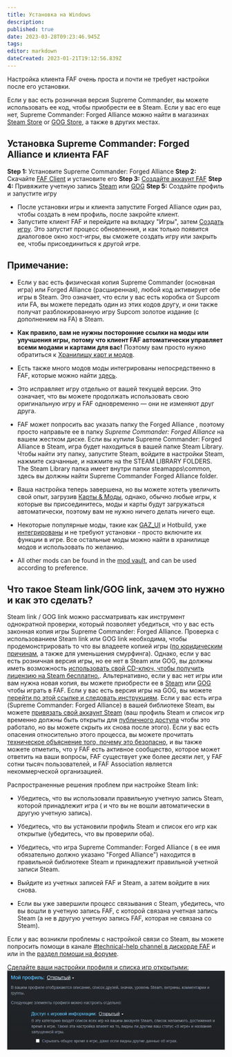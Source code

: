 ```yaml
---
title: Установка на Windows
description: 
published: true
date: 2023-03-28T09:23:46.945Z
tags: 
editor: markdown
dateCreated: 2023-01-21T19:12:56.839Z
---
```




Настройка клиента FAF очень проста и почти не требует настройки после его установки.

Если у вас есть розничная версия Supreme Commander, вы можете использовать ее код, чтобы приобрести ее в Steam.  Если у вас его еще нет, Supreme Commander: Forged Alliance можно найти в магазинах [Steam Store](http://store.steampowered.com/app/9420/) or [GOG Store](https://www.gog.com/game/supreme_commander_gold_edition), а также в других местах.

## Установка Supreme Commander: Forged Alliance и клиента FAF

**Step 1:**  Установите Supreme Commander: Forged Alliance
**Step 2:** Скачайте [FAF Client](https://github.com/FAForever/downlords-faf-client/releases/download/v2023.1.2/faf_windows-x64_2023_1_2.exe) и установите его
**Step 3:** [Создайте аккаунт FAF](https://faforever.com/account/register)
**Step 4:** Привяжите учетную запись [Steam](https://www.faforever.com/account/link) или [GOG](https://www.faforever.com/account/linkGog)
**Step 5:** Создайте профиль и запустите игру
- После установки игры и клиента запустите Forged Alliance один раз, чтобы создать в нем профиль, после закройте клиент.
- Запустите клиент FAF и перейдите на вкладку "Игры", затем [Создать игру](/Host-and-join-games). Это запустит процесс обновленния, и как только появится диалоговое окно хост-игры, вы сможете создать игру или закрыть ее, чтобы присоединиться к другой игре.

## Примечание:
- Если у вас есть физическая копия Supreme Commander (основная игра) или Forged Alliance (расширенная), любой код активирует обе игры в Steam. Это означает, что если у вас есть коробка от Supcom или FA, вы можете передать один из этих кодов другу, и они также получат разблокированную игру Supcom золотое издание (с дополнением на FA) в Steam.
 - **Как правило, вам не нужны посторонние ссылки на моды или улучшения игры, потому что клиент FAF автоматически управляет всеми модами и картами для вас!** Поэтому вам просто нужно обратиться к [Хранилищу карт и модов](/Map-&-Mod-Vault).

- Есть также много модов моды интегрированы непосредственно в FAF, которые можно найти [здесь](/Game-Modifications-(Mods)).

 - Это исправляет игру отдельно от вашей текущей версии. Это означает, что вы можете продолжать использовать свою оригинальную игру и FAF одновременно — они не изменяют друг друга.
- FAF может попросить вас указать папку the Forged Alliance , поэтому просто направьте ее в папку *Supreme Commander: Forged Alliance* на вашем жестком диске. Если вы купили Supreme Commander: Forged Alliance в Steam, игра будет находиться в вашей папке Steam Library. Чтобы найти эту папку, запустите Steam, войдите в настройки Steam, нажмите скачанные, и нажмите на the STEAM LIBRARY FOLDERS. The Steam Library папка имеет внутри папки steamapps\\common, здесь вы должны найти Supreme Commander Forged Alliance folder.
- Ваша настройка теперь завершена, но вы можете хотеть увеличить свой опыт, загрузив  [Карты & Моды](/Map-&-Mod-Vault), однако, обычно любые игры, к которые вы присоединитесь, моды и карты будут загружаться автоматически, поэтому вам не нужно ничего делать ничего еще.

- Некоторые популярные моды, такие как [GAZ_UI](https://wiki.faforever.com/en/Mods/GAZ_UI) и Hotbuild, уже [интегрированы](/Game-Modifications-(Mods)#Integrated-Mods) и не требуют установки - просто включите их функции в игре. Все остальные моды можно найти в хранилище модов и использовать по желанию.

- All other mods can be found in the [mod vault](/Map-&-Mod-Vault#mod-vault), and can be used according to preference.

## Что такое Steam link/GOG link, зачем это нужно и как это сделать?

Steam link / GOG link можно рассматривать как инструмент однократной проверки, который позволяет убедиться, что у вас есть законная копия игры Supreme Commander: Forged Alliance. Проверка с использованием Steam link или GOG link необходима, чтобы продемонстрировать то что вы владеете копией игры ([по юридическим причинам](https://forum.faforever.com/topic/252/why-do-i-need-to-link-my-account-to-steam), а также для уменьшения смурфинга). Однако, если у вас есть розничная версия игры, но ее нет в Steam или GOG, вы должны иметь возможность  [использовать свой CD-ключ, чтобы получить лицензию на Steam бесплатно.](https://help.steampowered.com/ru/faqs/view/0e71-0971-324a-1161).  Альтернативно, если у вас нет игры или вам нужна новая копия, вы можете приобрести ее в [Steam](https://store.steampowered.com/app/9420) или [GOG](https://www.gog.com/en/game/supreme_commander_gold_edition) чтобы играть в FAF.  Если у вас есть версия игры на GOG, вы можете  [перейти по этой ссылке и следовать инструкциям](https://www.faforever.com/account/linkGog).  Если у вас есть игра (Supreme Commander: Forged Alliance) в вашей библиотеке Steam, вы можете [привязать свой аккаунт Steam](https://www.faforever.com/account/link) (ваш профиль Steam и список игр временно должны быть открыты для [публичного доступа](https://help.steampowered.com/ru/faqs/view/588C-C67D-0251-C276) чтобы это работало, но вы можете скрыть их снова после этого). Если у вас есть опасения относительно этого процесса, вы можете прочитать [техническое объяснение того, почему это безопасно](https://forum.faforever.com/topic/279/the-steam-login-is-suspicious-are-you-stealing-my-account), и вы также можете отметить, что у FAF есть активное сообщество, которое может ответить на ваши вопросы, FAF существует уже более десяти лет, у FAF сотни тысяч пользователей, и FAF Association является некоммерческой организацией.

Распространенные решения проблем при настройке Steam link:

* Убедитесь, что вы использовали правильную учетную запись Steam, которой принадлежит игра ( и что вы не вошли автоматически в другую учетную запись).

* Убедитесь, что вы установили профиль Steam и список его игр как открытые (убедитесь, что вы проверили оба).

* Убедитесь, что игра Supreme Commander: Forged Alliance ( в ее имя обязательно должно указано "Forged Alliance") находится в правильной библиотеке Steam и принадлежит правильной учетной записи Steam.

* Выйдите из учетных записей FAF и Steam, а затем войдите в них снова.

*  Если вы уже завершили процесс связывания с Steam, убедитесь, что вы вошли в учетную запись FAF, с которой связана учетная запись Steam (а не в другую учетную запись FAF, которая не связана со Steam).

Если у вас возникли проблемы с настройкой связи со Steam, вы можете попросить помощи в канале [#technical-help channel в дискорде FAF](https://discord.gg/rvfaGTpNbK) и или in the [раздел помощи на форуме](https://forum.faforever.com/category/4/i-need-help).

[Сделайте ваши настройки профиля и списка игр открытыми:
![faf.png](/faf.png)](https://help.steampowered.com/ru/faqs/view/588C-C67D-0251-C276)